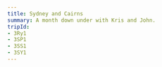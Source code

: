 ```yaml
---
title: Sydney and Cairns
summary: A month down under with Kris and John.
tripId:
- 3Ry1
- 3SP1
- 3SS1
- 3SY1
---
```

